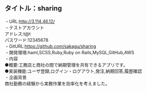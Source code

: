 ## タイトル：sharing

・URL:http://3.114.46.12/<br>
・テストアカウント<br>
     アドレス:t@t<br>
     パスワード:12345678<br>
・GitURL:https://github.com/sakagu/sharing<br>
・開発環境:haml,SCSS,Ruby,Ruby on Rails,MySQL,GitHub,AWS<br>
・内容<br>
  ●概要:工務店と商社の間で納期管理を共有できるアプリです。<br>
  ●実装機能:ユーザ登録,ログイン・ログアウト,発注,納期回答,履歴確認<br>
・企画背景<br>
  商社勤務の経験から実務作業を効率化を考えました。<br>
